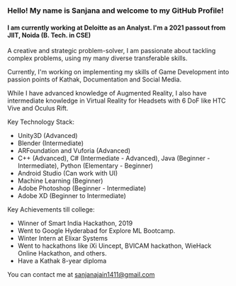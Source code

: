 ### Hello! My name is Sanjana and welcome to my GitHub Profile!

#### I am currently working at Deloitte as an Analyst. I'm a 2021 passout from JIIT, Noida (B. Tech. in CSE)

A creative and strategic problem-solver, I am passionate about tackling complex problems, using my many diverse transferable skills.

Currently, I'm working on implementing my skills of Game Development into passion points of Kathak, Documentation and Social Media.

While I have advanced knowledge of Augmented Reality, I also have intermediate knowledge in Virtual Reality for Headsets with 6 DoF like HTC Vive and Oculus Rift.

Key Technology Stack:
+ Unity3D (Advanced)
+ Blender (Intermediate)
+ ARFoundation and Vuforia (Advanced)
+ C++ (Advanced), C# (Intermediate - Advanced), Java (Beginner - Intermediate), Python (Elementary - Beginner)
+ Android Studio (Can work with UI)
+ Machine Learning (Beginner)
+ Adobe Photoshop (Beginner - Intermediate)
+ Adobe XD (Beginner to Intermediate)


Key Achievements till college:
+ Winner of Smart India Hackathon, 2019
+ Went to Google Hyderabad for Explore ML Bootcamp.
+ Winter Intern at Elixar Systems
+ Went to hackathons like iXi Uincept, BVICAM hackathon, WieHack Online Hackathon, and others.
+ Have a Kathak 8-year diploma

You can contact me at sanjanajain1411@gmail.com
